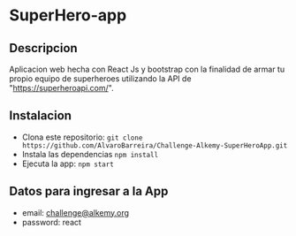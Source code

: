 # SuperHero-app


## Descripcion
Aplicacion web hecha con React Js y bootstrap con la finalidad de armar tu propio equipo de superheroes utilizando la API de "https://superheroapi.com/".


## Instalacion
* Clona este repositorio: `git clone https://github.com/AlvaroBarreira/Challenge-Alkemy-SuperHeroApp.git`
* Instala las dependencias `npm install`
* Ejecuta la app: `npm start`


## Datos para ingresar a la App

* email: challenge@alkemy.org
* password: react
